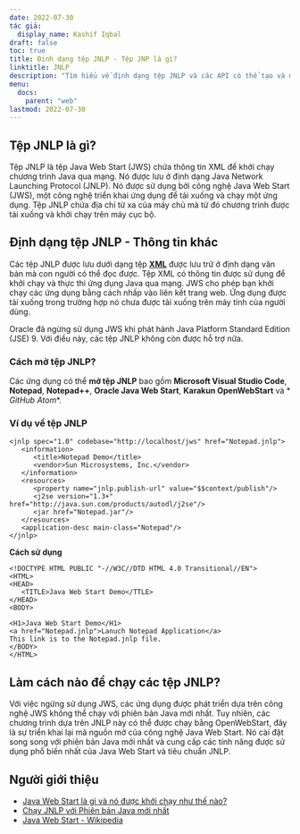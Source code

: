 ```yaml
---
date: 2022-07-30
tác giả:
  display_name: Kashif Iqbal
draft: false
toc: true
title: Định dạng tệp JNLP - Tệp JNP là gì?
linktitle: JNLP
description: "Tìm hiểu về định dạng tệp JNLP và các API có thể tạo và mở tệp JNLP."
menu:
  docs:
    parent: "web"
lastmod: 2022-07-30
---
```


## Tệp JNLP là gì?

Tệp JNLP là tệp Java Web Start (JWS) chứa thông tin XML để khởi chạy chương trình Java qua mạng. Nó được lưu ở định dạng Java Network Launching Protocol (JNLP). Nó được sử dụng bởi công nghệ Java Web Start (JWS), một công nghệ triển khai ứng dụng để tải xuống và chạy một ứng dụng. Tệp JNLP chứa địa chỉ từ xa của máy chủ mà từ đó chương trình được tải xuống và khởi chạy trên máy cục bộ.

## Định dạng tệp JNLP - Thông tin khác

Các tệp JNLP được lưu dưới dạng tệp **[XML](/vi/web/xml/)** được lưu trữ ở định dạng văn bản mà con người có thể đọc được. Tệp XML có thông tin được sử dụng để khởi chạy và thực thi ứng dụng Java qua mạng. JWS cho phép bạn khởi chạy các ứng dụng bằng cách nhấp vào liên kết trang web. Ứng dụng được tải xuống trong trường hợp nó chưa được tải xuống trên máy tính của người dùng.

Oracle đã ngừng sử dụng JWS khi phát hành Java Platform Standard Edition (JSE) 9. Với điều này, các tệp JNLP không còn được hỗ trợ nữa.

### Cách mở tệp JNLP?

Các ứng dụng có thể **mở tệp JNLP** bao gồm **Microsoft Visual Studio Code**, **Notepad**, **Notepad++**, **Oracle Java Web Start**, **Karakun OpenWebStart** và * *GitHub Atom**.

### Ví dụ về tệp JNLP

```
<jnlp spec="1.0" codebase="http://localhost/jws" href="Notepad.jnlp">
   <information>
      <title>Notepad Demo</title>
      <vendor>Sun Microsystems, Inc.</vendor>
   </information>
   <resources>
      <property name="jnlp.publish-url" value="$$context/publish"/>
      <j2se version="1.3+" href="http://java.sun.com/products/autodl/j2se"/>
      <jar href="Notepad.jar"/>
   </resources>
   <application-desc main-class="Notepad"/>
</jnlp>
```
**Cách sử dụng**

```
<!DOCTYPE HTML PUBLIC "-//W3C//DTD HTML 4.0 Transitional//EN">
<HTML>
<HEAD>
   <TITLE>Java Web Start Demo</TTLE>    
</HEAD>
<BODY>

<H1>Java Web Start Demo</H1>
<a href="Notepad.jnlp">Lanuch Notepad Application</a>
This link is to the Notepad.jnlp file.
</BODY>
</HTML>
```
## Làm cách nào để chạy các tệp JNLP?

Với việc ngừng sử dụng JWS, các ứng dụng được phát triển dựa trên công nghệ JWS không thể chạy với phiên bản Java mới nhất. Tuy nhiên, các chương trình dựa trên JNLP này có thể được chạy bằng OpenWebStart, đây là sự triển khai lại mã nguồn mở của công nghệ Java Web Start. Nó cài đặt song song với phiên bản Java mới nhất và cung cấp các tính năng được sử dụng phổ biến nhất của Java Web Start và tiêu chuẩn JNLP.

## Người giới thiệu ##

* [Java Web Start là gì và nó được khởi chạy như thế nào?](https://www.java.com/en/download/help/java_webstart.html)
* [Chạy JNLP với Phiên bản Java mới nhất](https://openwebstart.com/)
* [Java Web Start - Wikipedia](https://en.wikipedia.org/wiki/Java_Web_Start)

